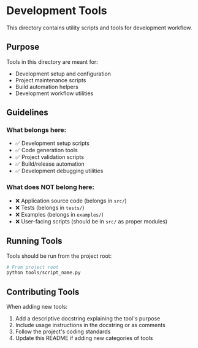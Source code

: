 # Development Tools

This directory contains utility scripts and tools for development workflow.

## Purpose

Tools in this directory are meant for:
- Development setup and configuration
- Project maintenance scripts
- Build automation helpers
- Development workflow utilities

## Guidelines

### What belongs here:
- ✅ Development setup scripts
- ✅ Code generation tools
- ✅ Project validation scripts
- ✅ Build/release automation
- ✅ Development debugging utilities

### What does NOT belong here:
- ❌ Application source code (belongs in `src/`)
- ❌ Tests (belongs in `tests/`)
- ❌ Examples (belongs in `examples/`)
- ❌ User-facing scripts (should be in `src/` as proper modules)

## Running Tools

Tools should be run from the project root:

```bash
# From project root
python tools/script_name.py
```

## Contributing Tools

When adding new tools:
1. Add a descriptive docstring explaining the tool's purpose
2. Include usage instructions in the docstring or as comments
3. Follow the project's coding standards
4. Update this README if adding new categories of tools

